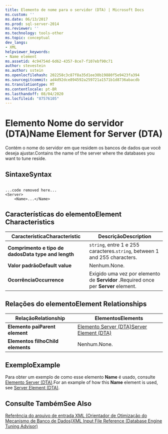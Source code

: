 ```yaml
---
title: Elemento de nome para o servidor (DTA) | Microsoft Docs
ms.custom: ''
ms.date: 06/13/2017
ms.prod: sql-server-2014
ms.reviewer: ''
ms.technology: tools-other
ms.topic: conceptual
dev_langs:
- XML
helpviewer_keywords:
- Name element
ms.assetid: 4c94754d-6d62-4357-8ce7-f107ebf90c71
author: stevestein
ms.author: sstein
ms.openlocfilehash: 202258c3c87f8a35d1ee30b19880f5e9423fa394
ms.sourcegitcommit: ad4d92dce894592a259721a1571b1d8736abacdb
ms.translationtype: MT
ms.contentlocale: pt-BR
ms.lasthandoff: 08/04/2020
ms.locfileid: "87576105"
---
```

# <a name="name-element-for-server-dta"></a><span data-ttu-id="b463d-102">Elemento Nome do servidor (DTA)</span><span class="sxs-lookup"><span data-stu-id="b463d-102">Name Element for Server (DTA)</span></span>
  <span data-ttu-id="b463d-103">Contém o nome do servidor em que residem os bancos de dados que você deseja ajustar.</span><span class="sxs-lookup"><span data-stu-id="b463d-103">Contains the name of the server where the databases you want to tune reside.</span></span>  
  
## <a name="syntax"></a><span data-ttu-id="b463d-104">Sintaxe</span><span class="sxs-lookup"><span data-stu-id="b463d-104">Syntax</span></span>  
  
```  
  
...code removed here...  
<Server>  
    <Name>...</Name>  
```  
  
## <a name="element-characteristics"></a><span data-ttu-id="b463d-105">Características do elemento</span><span class="sxs-lookup"><span data-stu-id="b463d-105">Element Characteristics</span></span>  
  
|<span data-ttu-id="b463d-106">Característica</span><span class="sxs-lookup"><span data-stu-id="b463d-106">Characteristic</span></span>|<span data-ttu-id="b463d-107">Descrição</span><span class="sxs-lookup"><span data-stu-id="b463d-107">Description</span></span>|  
|--------------------|-----------------|  
|<span data-ttu-id="b463d-108">**Comprimento e tipo de dados**</span><span class="sxs-lookup"><span data-stu-id="b463d-108">**Data type and length**</span></span>|<span data-ttu-id="b463d-109">`string`, entre 1 e 255 caracteres.</span><span class="sxs-lookup"><span data-stu-id="b463d-109">`string`, between 1 and 255 characters.</span></span>|  
|<span data-ttu-id="b463d-110">**Valor padrão**</span><span class="sxs-lookup"><span data-stu-id="b463d-110">**Default value**</span></span>|<span data-ttu-id="b463d-111">Nenhum.</span><span class="sxs-lookup"><span data-stu-id="b463d-111">None.</span></span>|  
|<span data-ttu-id="b463d-112">**Ocorrência**</span><span class="sxs-lookup"><span data-stu-id="b463d-112">**Occurrence**</span></span>|<span data-ttu-id="b463d-113">Exigido uma vez por elemento de **Servidor** .</span><span class="sxs-lookup"><span data-stu-id="b463d-113">Required once per **Server** element.</span></span>|  
  
## <a name="element-relationships"></a><span data-ttu-id="b463d-114">Relações do elemento</span><span class="sxs-lookup"><span data-stu-id="b463d-114">Element Relationships</span></span>  
  
|<span data-ttu-id="b463d-115">Relação</span><span class="sxs-lookup"><span data-stu-id="b463d-115">Relationship</span></span>|<span data-ttu-id="b463d-116">Elementos</span><span class="sxs-lookup"><span data-stu-id="b463d-116">Elements</span></span>|  
|------------------|--------------|  
|<span data-ttu-id="b463d-117">**Elemento pai**</span><span class="sxs-lookup"><span data-stu-id="b463d-117">**Parent element**</span></span>|[<span data-ttu-id="b463d-118">Elemento Server &#40;DTA&#41;</span><span class="sxs-lookup"><span data-stu-id="b463d-118">Server Element &#40;DTA&#41;</span></span>](server-element-dta.md)|  
|<span data-ttu-id="b463d-119">**Elementos filho**</span><span class="sxs-lookup"><span data-stu-id="b463d-119">**Child elements**</span></span>|<span data-ttu-id="b463d-120">Nenhum.</span><span class="sxs-lookup"><span data-stu-id="b463d-120">None.</span></span>|  
  
## <a name="example"></a><span data-ttu-id="b463d-121">Exemplo</span><span class="sxs-lookup"><span data-stu-id="b463d-121">Example</span></span>  
 <span data-ttu-id="b463d-122">Para obter um exemplo de como esse elemento **Name** é usado, consulte [Elemento Server &#40;DTA&#41;](server-element-dta.md).</span><span class="sxs-lookup"><span data-stu-id="b463d-122">For an example of how this **Name** element is used, see [Server Element &#40;DTA&#41;](server-element-dta.md).</span></span>  
  
## <a name="see-also"></a><span data-ttu-id="b463d-123">Consulte Também</span><span class="sxs-lookup"><span data-stu-id="b463d-123">See Also</span></span>  
 [<span data-ttu-id="b463d-124">Referência do arquivo de entrada XML &#40;Orientador de Otimização do Mecanismo de Banco de Dados&#41;</span><span class="sxs-lookup"><span data-stu-id="b463d-124">XML Input File Reference &#40;Database Engine Tuning Advisor&#41;</span></span>](xml-input-file-reference-database-engine-tuning-advisor.md)  
  
  
